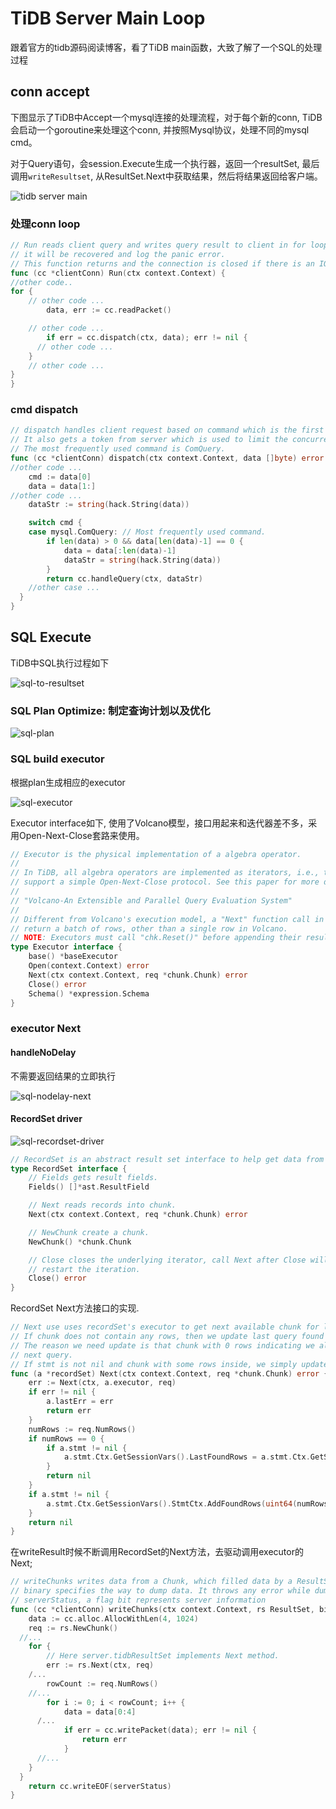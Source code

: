 # TiDB Server Main Loop

跟着官方的tidb源码阅读博客，看了TiDB main函数，大致了解了一个SQL的处理过程

## conn accept

下图显示了TiDB中Accept一个mysql连接的处理流程，对于每个新的conn, TiDB会启动一个goroutine来处理这个conn, 并按照Mysql协议，处理不同的mysql cmd。

对于Query语句，会session.Execute生成一个执行器，返回一个resultSet, 最后调用``writeResultset``, 从ResultSet.Next中获取结果，然后将结果返回给客户端。

![tidb server main](./tidb-server-main.svg)

### 处理conn loop

```go
// Run reads client query and writes query result to client in for loop, if there is a panic during query handling,
// it will be recovered and log the panic error.
// This function returns and the connection is closed if there is an IO error or there is a panic.
func (cc *clientConn) Run(ctx context.Context) {
//other code..
for {
    // other code ...
		data, err := cc.readPacket()

    // other code ...
		if err = cc.dispatch(ctx, data); err != nil {
      // other code ...
    }
    // other code ...
}
}
```

### cmd dispatch

```go
// dispatch handles client request based on command which is the first byte of the data.
// It also gets a token from server which is used to limit the concurrently handling clients.
// The most frequently used command is ComQuery.
func (cc *clientConn) dispatch(ctx context.Context, data []byte) error {
//other code ...
	cmd := data[0]
	data = data[1:]
//other code ...
	dataStr := string(hack.String(data))

	switch cmd {
	case mysql.ComQuery: // Most frequently used command.
		if len(data) > 0 && data[len(data)-1] == 0 {
			data = data[:len(data)-1]
			dataStr = string(hack.String(data))
		}
		return cc.handleQuery(ctx, dataStr)
    //other case ...
  }
}
```

## SQL Execute

TiDB中SQL执行过程如下

![sql-to-resultset](./sql-to-resultset.svg)

### SQL Plan Optimize: 制定查询计划以及优化

![sql-plan](./sql-plan.svg)

### SQL build executor

根据plan生成相应的executor


![sql-executor](./sql-executor.svg)

Executor interface如下, 使用了Volcano模型，接口用起来和迭代器差不多，采用Open-Next-Close套路来使用。
```go
// Executor is the physical implementation of a algebra operator.
//
// In TiDB, all algebra operators are implemented as iterators, i.e., they
// support a simple Open-Next-Close protocol. See this paper for more details:
//
// "Volcano-An Extensible and Parallel Query Evaluation System"
//
// Different from Volcano's execution model, a "Next" function call in TiDB will
// return a batch of rows, other than a single row in Volcano.
// NOTE: Executors must call "chk.Reset()" before appending their results to it.
type Executor interface {
	base() *baseExecutor
	Open(context.Context) error
	Next(ctx context.Context, req *chunk.Chunk) error
	Close() error
	Schema() *expression.Schema
}
```

### executor Next

#### handleNoDelay

不需要返回结果的立即执行

![sql-nodelay-next](./sql-nodelay-next.svg)

#### RecordSet driver

![sql-recordset-driver](./sql-recordset-driver.svg)

```go
// RecordSet is an abstract result set interface to help get data from Plan.
type RecordSet interface {
	// Fields gets result fields.
	Fields() []*ast.ResultField

	// Next reads records into chunk.
	Next(ctx context.Context, req *chunk.Chunk) error

	// NewChunk create a chunk.
	NewChunk() *chunk.Chunk

	// Close closes the underlying iterator, call Next after Close will
	// restart the iteration.
	Close() error
}
```

RecordSet Next方法接口的实现.
```go
// Next use uses recordSet's executor to get next available chunk for later usage.
// If chunk does not contain any rows, then we update last query found rows in session variable as current found rows.
// The reason we need update is that chunk with 0 rows indicating we already finished current query, we need prepare for
// next query.
// If stmt is not nil and chunk with some rows inside, we simply update last query found rows by the number of row in chunk.
func (a *recordSet) Next(ctx context.Context, req *chunk.Chunk) error {
	err := Next(ctx, a.executor, req)
	if err != nil {
		a.lastErr = err
		return err
	}
	numRows := req.NumRows()
	if numRows == 0 {
		if a.stmt != nil {
			a.stmt.Ctx.GetSessionVars().LastFoundRows = a.stmt.Ctx.GetSessionVars().StmtCtx.FoundRows()
		}
		return nil
	}
	if a.stmt != nil {
		a.stmt.Ctx.GetSessionVars().StmtCtx.AddFoundRows(uint64(numRows))
	}
	return nil
}
```

在writeResult时候不断调用RecordSet的Next方法，去驱动调用executor的Next;

```go
// writeChunks writes data from a Chunk, which filled data by a ResultSet, into a connection.
// binary specifies the way to dump data. It throws any error while dumping data.
// serverStatus, a flag bit represents server information
func (cc *clientConn) writeChunks(ctx context.Context, rs ResultSet, binary bool, serverStatus uint16) error {
	data := cc.alloc.AllocWithLen(4, 1024)
	req := rs.NewChunk()
  //...
	for {
		// Here server.tidbResultSet implements Next method.
		err := rs.Next(ctx, req)
    /...
		rowCount := req.NumRows()
    //...
		for i := 0; i < rowCount; i++ {
			data = data[0:4]
      /...
			if err = cc.writePacket(data); err != nil {
				return err
			}
      //...
    }
  }
	return cc.writeEOF(serverStatus)
}
```


